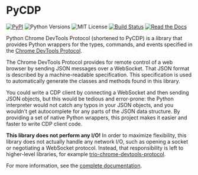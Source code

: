 # PyCDP

[![PyPI](https://img.shields.io/pypi/v/chrome-devtools-protocol.svg)](https://pypi.org/project/chrome-devtools-protocol/)
![Python Versions](https://img.shields.io/pypi/pyversions/chrome-devtools-protocol)
![MIT License](https://img.shields.io/github/license/HyperionGray/python-chrome-devtools-protocol.svg)
[![Build Status](https://img.shields.io/travis/com/HyperionGray/python-chrome-devtools-protocol.svg?branch=master)](https://travis-ci.com/HyperionGray/python-chrome-devtools-protocol)
[![Read the Docs](https://img.shields.io/readthedocs/py-cdp.svg)](https://py-cdp.readthedocs.io)

Python Chrome DevTools Protocol (shortened to PyCDP) is a library that provides
Python wrappers for the types, commands, and events specified in the [Chrome
DevTools Protocol](https://github.com/ChromeDevTools/devtools-protocol/).

The Chrome DevTools Protocol provides for remote control of a web browser by
sending JSON messages over a WebSocket. That JSON format is described by a
machine-readable specification. This specification is used to automatically
generate the classes and methods found in this library.

You could write a CDP client by connecting a WebSocket and then sending JSON
objects, but this would be tedious and error-prone: the Python interpreter would
not catch any typos in your JSON objects, and you wouldn't get autocomplete for
any parts of the JSON data structure. By providing a set of native Python
wrappers, this project makes it easier and faster to write CDP client code.

**This library does not perform any I/O!** In order to maximize
flexibility, this library does not actually handle any network I/O, such as
opening a socket or negotiating a WebSocket protocol. Instead, that
responsibility is left to higher-level libraries, for example
[trio-chrome-devtools-protocol](https://github.com/hyperiongray/trio-chrome-devtools-protocol).

For more information, see the [complete documentation](https://pycdp.readthedocs.io).
